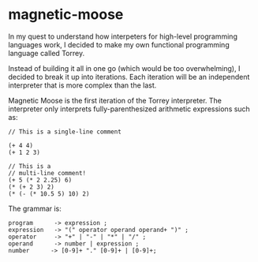# magnetic-moose

In my quest to understand how interpeters for high-level programming languages work, I decided to make my own functional programming language called Torrey.

Instead of building it all in one go (which would be too overwhelming), I decided to break it up into iterations.  Each iteration will be an independent interpreter that is more complex than the last.

Magnetic Moose is the first iteration of the Torrey interpreter.  The interpreter only interprets fully-parenthesized arithmetic expressions such as:

```
// This is a single-line comment

(+ 4 4)
(+ 1 2 3)

// This is a 
// multi-line comment!
(+ 5 (* 2 2.25) 6)
(* (+ 2 3) 2)
(* (- (* 10.5 5) 10) 2)
```

The grammar is:

```
program      -> expression ;
expression   -> "(" operator operand operand+ ")" ;
operator     -> "+" | "-" | "*" | "/" ;
operand      -> number | expression ;
number      -> [0-9]+ "." [0-9]+ | [0-9]+;
```